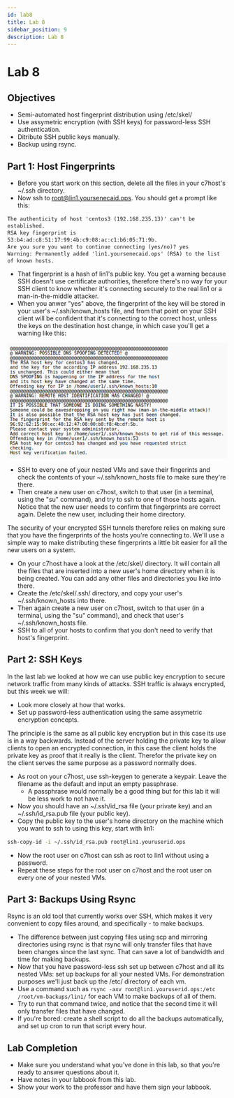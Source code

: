 ```yaml
---
id: lab8
title: Lab 8
sidebar_position: 9
description: Lab 8
---
```


# Lab 8

## Objectives

- Semi-automated host fingerprint distribution using /etc/skel/
- Use assymetric encryption (with SSH keys) for password-less SSH authentication.
- Ditribute SSH public keys manually.
- Backup using rsync.

## Part 1: Host Fingerprints

- Before you start work on this section, delete all the files in your c7host's ~/.ssh directory.
- Now ssh to root@lin1.yoursenecaid.ops. You should get a prompt like this:

```text
The authenticity of host 'centos3 (192.168.235.13)' can't be established.
RSA key fingerprint is 53:b4:ad:c8:51:17:99:4b:c9:08:ac:c1:b6:05:71:9b.
Are you sure you want to continue connecting (yes/no)? yes
Warning: Permanently added 'lin1.yoursenecaid.ops' (RSA) to the list of known hosts.
```

- That fingerprint is a hash of lin1's public key. You get a warning because SSH doesn't use certificate authorities, therefore there's no way for your SSH client to know whether it's connecting securely to the real lin1 or a man-in-the-middle attacker.
- When you anwer "yes" above, the fingerprint of the key will be stored in your user's ~/.ssh/known_hosts file, and from that point on your SSH client will be confident that it's connecting to the correct host, unless the keys on the destination host change, in which case you'll get a warning like this:

![Spoof](/img/Spoof.png)

- SSH to every one of your nested VMs and save their fingerints and check the contents of your ~/.ssh/known_hosts file to make sure they're there.
- Then create a new user on c7host, switch to that user (in a terminal, using the "su" command), and try to ssh to one of those hosts again. Notice that the new user needs to confirm that fingerprints are correct again. Delete the new user, including their home directory.

The security of your encrypted SSH tunnels therefore relies on making sure that you have the fingerprints of the hosts you're connecting to. We'll use a simple way to make distributing these fingerprints a little bit easier for all the new users on a system.

- On your c7host have a look at the /etc/skel/ directory. It will contain all the files that are inserted into a new user's home directory when it is being created. You can add any other files and directories you like into there.
- Create the /etc/skel/.ssh/ directory, and copy your user's ~/.ssh/known_hosts into there.
- Then again create a new user on c7host, switch to that user (in a terminal, using the "su" command), and check that user's ~/.ssh/known_hosts file.
- SSH to all of your hosts to confirm that you don't need to verify that host's fingerprint.

## Part 2: SSH Keys

In the last lab we looked at how we can use public key encryption to secure network traffic from many kinds of attacks. SSH traffic is always encrypted, but this week we will:

- Look more closely at how that works.
- Set up password-less authentication using the same assymetric encryption concepts.

The principle is the same as all public key encryption but in this case its use is in a way backwards. Instead of the server holding the private key to allow clients to open an encrypted connection, in this case the client holds the private key as proof that it really is the client. Therefor the private key on the client serves the same purpose as a password normally does.

- As root on your c7host, use ssh-keygen to generate a keypair. Leave the filename as the default and input an empty passphrase.
    - A passphrase would normally be a good thing but for this lab it will be less work to not have it.
- Now you should have an ~/.ssh/id\_rsa file (your private key) and an ~/.ssh/id\_rsa.pub file (your public key).
- Copy the public key to the user's home directory on the machine which you want to ssh to using this key, start with lin1:

```bash
ssh-copy-id -i ~/.ssh/id_rsa.pub root@lin1.youruserid.ops
```

- Now the root user on c7host can ssh as root to lin1 without using a password.
- Repeat these steps for the root user on c7host and the root user on every one of your nested VMs.

## Part 3: Backups Using Rsync

Rsync is an old tool that currently works over SSH, which makes it very convenient to copy files around, and specifically - to make backups.

- The difference between just copying files using scp and mirroring directories using rsync is that rsync will only transfer files that have been changes since the last sync. That can save a lot of bandwidth and time for making backups.
- Now that you have password-less ssh set up between c7host and all its nested VMs: set up backups for all your nested VMs. For demonstration purposes we'll just back up the /etc/ directory of each vm.
- Use a command such as `rsync -axv root@lin1.youruserid.ops:/etc /root/vm-backups/lin1/` for each VM to make backups of all of them.
- Try to run that command twice, and notice that the second time it will only transfer files that have changed.
- If you're bored: create a shell script to do all the backups automatically, and set up cron to run that script every hour.

## Lab Completion

- Make sure you understand what you've done in this lab, so that you're ready to answer questions about it.
- Have notes in your labbook from this lab.
- Show your work to the professor and have them sign your labbook.
